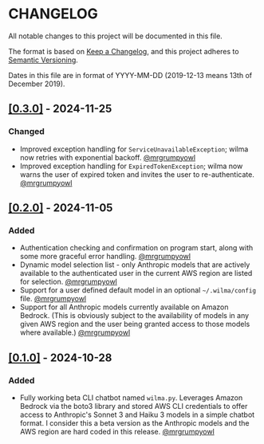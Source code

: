 # CHANGELOG

All notable changes to this project will be documented in this file.

The format is based on [Keep a Changelog](https://keepachangelog.com/en/1.0.0/),
and this project adheres to [Semantic Versioning](https://semver.org/spec/v2.0.0.html).

Dates in this file are in format of YYYY-MM-DD (2019-12-13 means 13th of December 2019).

## [[0.3.0]](https://github.com/mrgrumpyowl/wilma/releases/tag/0.3.0) - 2024-11-25

### Changed
* Improved exception handling for `ServiceUnavailableException`; wilma now retries with exponential backoff. [@mrgrumpyowl](https://github.com/mrgrumpyowl)
* Improved exception handling for `ExpiredTokenException`; wilma now warns the user of expired token and invites the user to re-authenticate. [@mrgrumpyowl](https://github.com/mrgrumpyowl)

## [[0.2.0]](https://github.com/mrgrumpyowl/wilma/releases/tag/0.2.0) - 2024-11-05

### Added
* Authentication checking and confirmation on program start, along with some more graceful error handling. [@mrgrumpyowl](https://github.com/mrgrumpyowl)
* Dynamic model selection list - only Anthropic models that are actively available to the authenticated user in the current AWS region are listed for selection. [@mrgrumpyowl](https://github.com/mrgrumpyowl)
* Support for a user defined default model in an optional `~/.wilma/config` file. [@mrgrumpyowl](https://github.com/mrgrumpyowl)
* Support for all Anthropic models currently available on Amazon Bedrock. (This is obviously subject to the availability of models in any given AWS region and the user being granted access to those models where available.) [@mrgrumpyowl](https://github.com/mrgrumpyowl)

## [[0.1.0]](https://github.com/mrgrumpyowl/wilma/releases/tag/0.1.0) - 2024-10-28

### Added
* Fully working beta CLI chatbot named `wilma.py`. Leverages Amazon Bedrock via the boto3 library and stored AWS CLI credentials to offer access to Anthropic's Sonnet 3 and Haiku 3 models in a simple chatbot format. I consider this a beta version as the Anthropic models and the AWS region are hard coded in this release. [@mrgrumpyowl](https://github.com/mrgrumpyowl)
